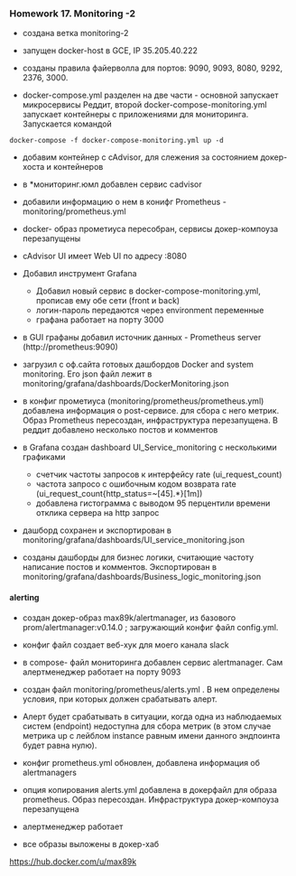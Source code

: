 ### Homework 17. Monitoring -2

* создана ветка monitoring-2

* запущен docker-host в GCE, IP 35.205.40.222

* созданы правила файерволла для портов: 9090, 9093, 8080, 9292, 2376, 3000.

* docker-compose.yml разделен на две части - основной запускает микросервисы Реддит, второй docker-compose-monitoring.yml запускает контейнеры с приложениями для мониторинга. Запускается командой
```
docker-compose -f docker-compose-monitoring.yml up -d
```

* добавим контейнер с cAdvisor, для слежения за состоянием докер-хоста и контейнеров
* в *мониторинг.юмл добавлен сервис cadvisor

* добавили информацию о нем в конифг Prometheus - monitoring/prometheus.yml

* docker- образ прометиуса пересобран, сервисы докер-компоуза перезапущены

* cAdvisor UI имеет Web UI по адресу <IP>:8080

* Добавил инструмент Grafana
  * Добавил новый сервис в docker-compose-monitoring.yml, прописав ему обе сети (front и back)
  * логин-пароль передаются через environment переменные
  * графана работает на порту 3000

* в GUI графаны добавил источник данных - Prometheus server (http://prometheus:9090)

* загрузил с оф.сайта готовых дашбордов Docker and system monitoring. Его json файл лежит в monitoring/grafana/dashboards/DockerMonitoring.json

* в конфиг прометиуса (monitoring/prometheus/prometheus.yml) добавлена информация о post-сервисе. для сбора с него метрик. Образ Prometheus пересоздан, инфраструктура перезапущена. В реддит добавлено несколько постов и комментов


* в Grafana создан dashboard UI_Service_monitoring с несколькими графиками
   * счетчик частоты запросов к интерфейсу  rate (ui_request_count)
   * частота запросо с ошибочным кодом возврата rate (ui_request_count{http_status=~[45].*}[1m])
   * добавлена гистограмма с выводом  95 перцентили времени отклика сервера на http запрос 
* дашборд сохранен и экспортирован в monitoring/grafana/dashboards/UI_service_monitoring.json

* созданы дашборды для бизнес логики, считающие частоту написание постов и комментов. Экспортирован в monitoring/grafana/dashboards/Business_logic_monitoring.json

#### alerting

* создан докер-образ max89k/alertmanager, из базового prom/alertmanager:v0.14.0 ; загружающий конфиг файл config.yml. 

* конфиг файл создает веб-хук для моего канала slack

*  в compose- файл мониторинга добавлен сервис alertmanager. Сам алертменеджер работает на порту 9093

* создан файл monitoring/prometheus/alerts.yml . В нем определены условия, при которых должен срабатывать алерт. 

* Алерт будет срабатывать в ситуации, когда одна из наблюдаемых систем (endpoint) недоступна для сбора метрик (в этом случае метрика up с
лейблом instance равным имени данного эндпоинта будет равна нулю).

* конфиг prometheus.yml обновлен, добавлена информация об alertmanagers
* опция копирования alerts.yml добавлена в докерфайл для образа prometheus. Образ пересоздан. Инфраструктура докер-компоуза перезапущена

* алертменеджер работает

* все образы выложены в докер-хаб

https://hub.docker.com/u/max89k

